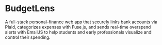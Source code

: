 # BudgetLens
A full-stack personal–finance web app that securely links bank accounts via Plaid, categorizes expenses with Fuse.js, and sends real-time overspend alerts with EmailJS to help students and early professionals visualize and control their spending.
